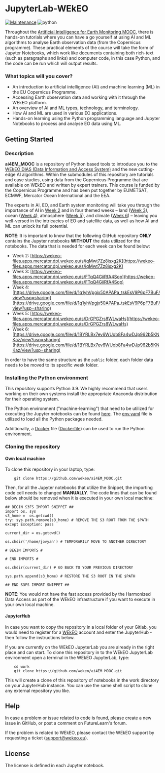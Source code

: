 # JupyterLab-WEkEO

[![Maintenance](https://img.shields.io/badge/Maintained%3F-yes-green.svg)](https://github.com/wekeo/ai4EM_MOOC/graphs/commit-activity)
![python](https://img.shields.io/badge/python-3.9-blue)


Throughout the [Artificial Intelligence for Earth Monitoring MOOC](https://www.futurelearn.com/courses/artificial-intelligence-for-earth-monitoring), there is hands-on tutorials where you can have a go yourself at using AI and ML algorithms to analyse Earth observation data (from the Copernicus programme). These practical elements of the course will take the form of Jupyter Notebooks, which work like documents containing both rich-text (such as paragraphs and links) and computer code, in this case Python, and the code can be run which will output results.

### What topics will you cover?

* An introduction to artificial intelligence (AI) and machine learning (ML) in the EU Copernicus Programme.
* Accessing Earth observation data and working with it through the WEkEO platform.
* An overview of AI and ML types, technology, and terminology.
* How AI and ML are used in various EO applications.
* Hands-on learning using the Python programming language and Jupyter Notebooks to process and analyse EO data using ML.

## Getting Started

### Description

**ai4EM_MOOC** is a repository of Python based tools to introduce you to the [WEkEO DIAS (Data Information and Access System)](https://wekeo.eu/) and the new cutting-edge AI algorithms. Within the submodules of this repository are tutorials and case studies, using data from the Copernicus Programme that are available on WEkEO and written by expert trainers. This course is funded by the Copernicus Programme and has been put together by EUMETSAT, ECMWF, Mercator Ocean International and the EEA.

The experts in AI, EO, and Earth system monitoring will take you through the importance of AI in [Week 2](https://github.com/wekeo/ai4EM_MOOC/blob/main/2_ai4eo) and in four themed weeks – land ([Week 3](https://github.com/wekeo/ai4EM_MOOC/blob/main/3_land)), ocean ([Week 4](https://github.com/wekeo/ai4EM_MOOC/blob/main/4_ocean)), atmosphere ([Week 5](https://github.com/wekeo/ai4EM_MOOC/blob/main/5_atmosphere)), and climate ([Week 6](https://github.com/wekeo/ai4EM_MOOC/blob/main/6_climate)) – leaving you well-versed in the intricacies of EO and satellite data, as well as how AI and ML can unlock its full potential. 

**NOTE**: It is important to know that the following GitHub repository **ONLY** contains the Jupyter notebooks **WITHOUT** the data utilized for the notebooks. The data that is needed for each week can be found below:

* Week 2: [https://wekeo-files.apps.mercator.dpi.wekeo.eu/s/iqMwt7Zz8isxg2K](https://wekeo-files.apps.mercator.dpi.wekeo.eu/s/iqMwt7Zz8isxg2K)
* Week 3: [https://wekeo-files.apps.mercator.dpi.wekeo.eu/s/FTqQ4GiiRfA4Sop](https://wekeo-files.apps.mercator.dpi.wekeo.eu/s/FTqQ4GiiRfA4Sop)
* Week 4: [https://drive.google.com/file/d/1q1yhVpgjx50APAPa_tskEsV9P6pF7BuF/view?usp=sharing](https://drive.google.com/file/d/1q1yhVpgjx50APAPa_tskEsV9P6pF7BuF/view?usp=sharing)
* Week 5: [https://wekeo-files.apps.mercator.dpi.wekeo.eu/s/DrGPGZrs8WLwaHs](https://wekeo-files.apps.mercator.dpi.wekeo.eu/s/DrGPGZrs8WLwaHs)
* Week 6: [https://drive.google.com/file/d/1BYRLBx7ev6WUob8Fa4wDJp962b5KNKaz/view?usp=sharing](https://drive.google.com/file/d/1BYRLBx7ev6WUob8Fa4wDJp962b5KNKaz/view?usp=sharing)

In order to have the same structure as the `public` folder, each folder data needs to be moved to its specific week folder. 

### Installing the Python environment

This repository supports Python 3.9. We highly recommend that users working on their own systems install the appropriate Anaconda distribution for their operating system. 

The Python environment ("machine-learning") that need to be utilized for executing the Jupyter notebooks can be found [here](https://github.com/wekeo/ai4EM_MOOC/blob/main/env.yaml). The [env.yaml](https://github.com/wekeo/ai4EM_MOOC/blob/main/env.yaml) file is utilized to load all the Python packages needed.

Additionally, a [Docker](https://github.com/wekeo/ai4EM_MOOC/blob/main/Dockerfile) file ([Dockerfile](https://github.com/wekeo/ai4EM_MOOC/blob/main/Dockerfile)) can be used to run the Python environment. 

### Cloning the repository

#### Own local machine

To clone this repository in your laptop, type:

``` shell
    git clone https://github.com/wekeo/ai4EM_MOOC.git
```

Then, for all the Jupyter notebooks that utilize the Snippet, the importing code cell needs to changed **MANUALLY**. The code lines that can be found below should be removed when it is executed in your own local machine:

```
## BEGIN S3FS IMPORT SNIPPET ##
import os, sys
s3_home =  os.getcwd()
try: sys.path.remove(s3_home) # REMOVE THE S3 ROOT FROM THE $PATH
except Exception: pass

current_dir = os.getcwd()

os.chdir('/home/jovyan') # TEMPORARILY MOVE TO ANOTHER DIRECTORY

# BEGIN IMPORTS #

# END IMPORTS #

os.chdir(current_dir) # GO BACK TO YOUR PREVIOUS DIRECTORY

sys.path.append(s3_home) # RESTORE THE S3 ROOT IN THE $PATH

## END S3FS IMPORT SNIPPET ##
```

**NOTE**: You would not have the fast access provided by the Harmonized Data Access as part of the WEkEO infrastructure if you want to execute in your own local machine.

#### JupyterHub

In case you want to copy the repository in a local folder of your Gitlab, you would need to register for a [WEkEO](www.wekeo.eu) account and enter the JupyterHub - then follow the instructions below.

If you are currently on the WEkEO JupyterLab you are already in the right place and can start. To clone this repository in to the WEkEO JupyterLab environment open a terminal in the WEkEO JupyterLab, type:

``` shell
    cd work
    git clone https://github.com/wekeo/ai4EM_MOOC.git
```

This will create a clone of this repository of notebooks in the work directory on your JupyterHub instance. You can use the same shell script to clone any external repository you like.


## Help

In case a problem or issue related to code is found, please create a new issue in GitHub, or post a comment on FutureLearn's forum.

If the problem is related to WEkEO, please contact the WEkEO support by requesting a ticket ([support@wekeo.eu](support@wekeo.eu)).

## License

The license is defined in each Jupyter notebook.